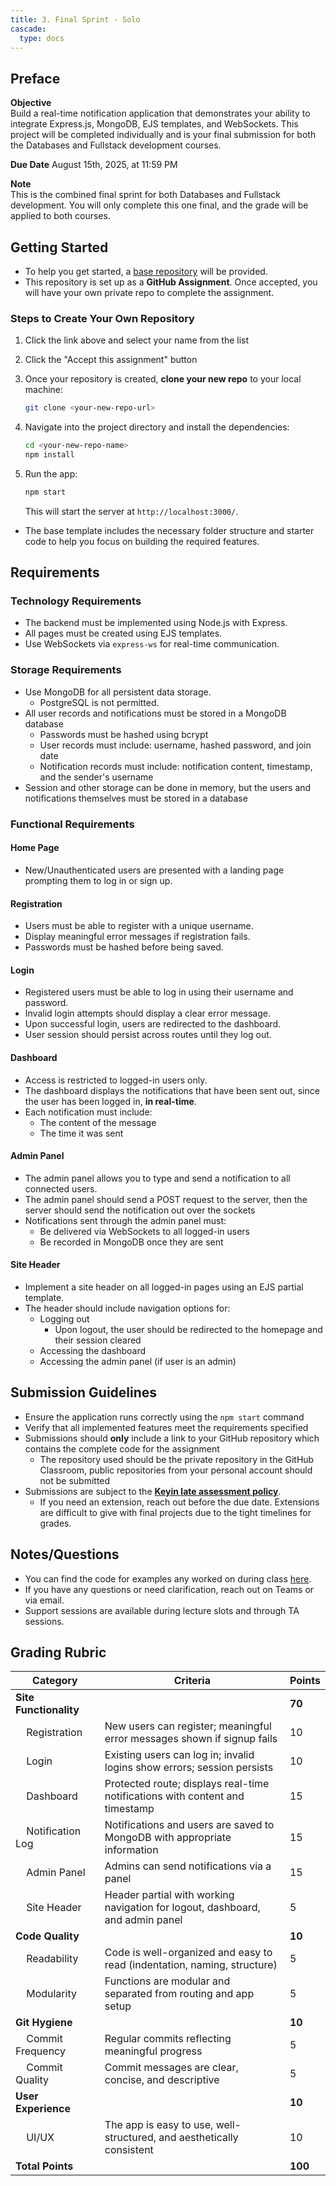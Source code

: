 ```yaml
---
title: 3. Final Sprint - Solo
cascade:
  type: docs
---
```


## Preface
**Objective**  
Build a real-time notification application that demonstrates your ability to integrate Express.js, MongoDB, EJS templates, and WebSockets. This project will be completed individually and is your final submission for both the Databases and Fullstack development courses.

**Due Date**
August 15th, 2025, at 11:59 PM

**Note**  
This is the combined final sprint for both Databases and Fullstack development. You will only complete this one final, and the grade will be applied to both courses.

## Getting Started
- To help you get started, a [base repository](https://classroom.github.com/a/s_mH88BJ) will be provided.
- This repository is set up as a **GitHub Assignment**. Once accepted, you will have your own private repo to complete the assignment.

### Steps to Create Your Own Repository
1. Click the link above and select your name from the list
1. Click the "Accept this assignment" button
1. Once your repository is created, **clone your new repo** to your local machine:  
    ```bash
    git clone <your-new-repo-url>
    ```
1. Navigate into the project directory and install the dependencies:
    ```bash
    cd <your-new-repo-name>
    npm install
    ```
1. Run the app:
    ```bash
    npm start
    ```

    This will start the server at `http://localhost:3000/`.

- The base template includes the necessary folder structure and starter code to help you focus on building the required features.

## Requirements

### Technology Requirements
- The backend must be implemented using Node.js with Express.
- All pages must be created using EJS templates.
- Use WebSockets via `express-ws` for real-time communication.

### Storage Requirements
- Use MongoDB for all persistent data storage.
  - PostgreSQL is not permitted.
- All user records and notifications must be stored in a MongoDB database
  - Passwords must be hashed using bcrypt
  - User records must include: username, hashed password, and join date
  - Notification records must include: notification content, timestamp, and the sender's username
- Session and other storage can be done in memory, but the users and notifications themselves must be stored in a database

### Functional Requirements

#### Home Page
- New/Unauthenticated users are presented with a landing page prompting them to log in or sign up.

#### Registration
- Users must be able to register with a unique username.
- Display meaningful error messages if registration fails.
- Passwords must be hashed before being saved.

#### Login
- Registered users must be able to log in using their username and password.
- Invalid login attempts should display a clear error message.
- Upon successful login, users are redirected to the dashboard.
- User session should persist across routes until they log out.

#### Dashboard
- Access is restricted to logged-in users only.
- The dashboard displays the notifications that have been sent out, since the user has been logged in, **in real-time**.
- Each notification must include:
  - The content of the message
  - The time it was sent

#### Admin Panel
- The admin panel allows you to type and send a notification to all connected users.
- The admin panel should send a POST request to the server, then the server should send the notification out over the sockets
- Notifications sent through the admin panel must:
  - Be delivered via WebSockets to all logged-in users
  - Be recorded in MongoDB once they are sent

#### Site Header
- Implement a site header on all logged-in pages using an EJS partial template.
- The header should include navigation options for:
  - Logging out
    - Upon logout, the user should be redirected to the homepage and their session cleared
  - Accessing the dashboard
  - Accessing the admin panel (if user is an admin)

## Submission Guidelines
- Ensure the application runs correctly using the `npm start` command
- Verify that all implemented features meet the requirements specified
- Submissions should **only** include a link to your GitHub repository which contains the complete code for the assignment
    - The repository used should be the private repository in the GitHub Classroom, public repositories from your personal account should not be submitted
- Submissions are subject to the **[Keyin late assessment policy](https://keyincollege289.sharepoint.com/:b:/s/FullstackJavascript-SD13May.2025-Aug.2025/EQsdYpI0N1RPsETRsktEqmkBTDvs1QzdvJT5cmDCQoSHWw?e=ZT4ph9)**.
  - If you need an extension, reach out before the due date. Extensions are difficult to give with final projects due to the tight timelines for grades.

## Notes/Questions
- You can find the code for examples any worked on during class [here](https://github.com/menglishca/keyin-code-samples).
- If you have any questions or need clarification, reach out on Teams or via email.
- Support sessions are available during lecture slots and through TA sessions.

## Grading Rubric

| Category                                 | Criteria                                                                                               | Points  |
|------------------------------------------|--------------------------------------------------------------------------------------------------------|---------|
| **Site Functionality**                   |                                                                                                        | **70**  |
| &nbsp;&nbsp;&nbsp;&nbsp;Registration     | New users can register; meaningful error messages shown if signup fails                                | 10      |
| &nbsp;&nbsp;&nbsp;&nbsp;Login            | Existing users can log in; invalid logins show errors; session persists                                | 10      |
| &nbsp;&nbsp;&nbsp;&nbsp;Dashboard        | Protected route; displays real-time notifications with content and timestamp                           | 15      |
| &nbsp;&nbsp;&nbsp;&nbsp;Notification Log | Notifications and users are saved to MongoDB with appropriate information                              | 15      |
| &nbsp;&nbsp;&nbsp;&nbsp;Admin Panel      | Admins can send notifications via a panel                                                              | 15      |
| &nbsp;&nbsp;&nbsp;&nbsp;Site Header      | Header partial with working navigation for logout, dashboard, and admin panel                          | 5       |
| **Code Quality**                         |                                                                                                        | **10**  |
| &nbsp;&nbsp;&nbsp;&nbsp;Readability      | Code is well-organized and easy to read (indentation, naming, structure)                               | 5       |
| &nbsp;&nbsp;&nbsp;&nbsp;Modularity       | Functions are modular and separated from routing and app setup                                         | 5       |
| **Git Hygiene**                          |                                                                                                        | **10**  |
| &nbsp;&nbsp;&nbsp;&nbsp;Commit Frequency | Regular commits reflecting meaningful progress                                                         | 5       |
| &nbsp;&nbsp;&nbsp;&nbsp;Commit Quality   | Commit messages are clear, concise, and descriptive                                                    | 5       |
| **User Experience**                      |                                                                                                        | **10**  |
| &nbsp;&nbsp;&nbsp;&nbsp;UI/UX            | The app is easy to use, well-structured, and aesthetically consistent                                  | 10      |
| **Total Points**                         |                                                                                                        | **100** |
